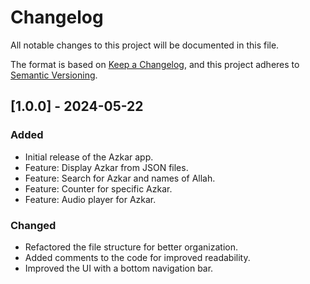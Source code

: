 # Changelog

All notable changes to this project will be documented in this file.

The format is based on [Keep a Changelog](https://keepachangelog.com/en/1.0.0/),
and this project adheres to [Semantic Versioning](https://semver.org/spec/v2.0.0.html).

## [1.0.0] - 2024-05-22

### Added
- Initial release of the Azkar app.
- Feature: Display Azkar from JSON files.
- Feature: Search for Azkar and names of Allah.
- Feature: Counter for specific Azkar.
- Feature: Audio player for Azkar.

### Changed
- Refactored the file structure for better organization.
- Added comments to the code for improved readability.
- Improved the UI with a bottom navigation bar.
